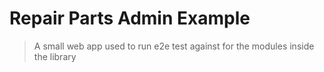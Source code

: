 # Repair Parts Admin Example

> A small web app used to run e2e test against for the modules inside the library

